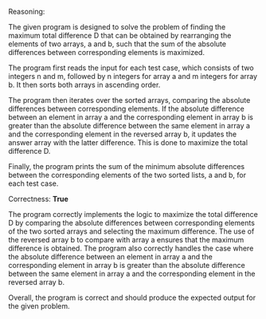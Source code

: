 Reasoning:

The given program is designed to solve the problem of finding the maximum total difference D that can be obtained by rearranging the elements of two arrays, a and b, such that the sum of the absolute differences between corresponding elements is maximized.

The program first reads the input for each test case, which consists of two integers n and m, followed by n integers for array a and m integers for array b. It then sorts both arrays in ascending order.

The program then iterates over the sorted arrays, comparing the absolute differences between corresponding elements. If the absolute difference between an element in array a and the corresponding element in array b is greater than the absolute difference between the same element in array a and the corresponding element in the reversed array b, it updates the answer array with the latter difference. This is done to maximize the total difference D.

Finally, the program prints the sum of the minimum absolute differences between the corresponding elements of the two sorted lists, a and b, for each test case.

Correctness: **True**

The program correctly implements the logic to maximize the total difference D by comparing the absolute differences between corresponding elements of the two sorted arrays and selecting the maximum difference. The use of the reversed array b to compare with array a ensures that the maximum difference is obtained. The program also correctly handles the case where the absolute difference between an element in array a and the corresponding element in array b is greater than the absolute difference between the same element in array a and the corresponding element in the reversed array b.

Overall, the program is correct and should produce the expected output for the given problem.